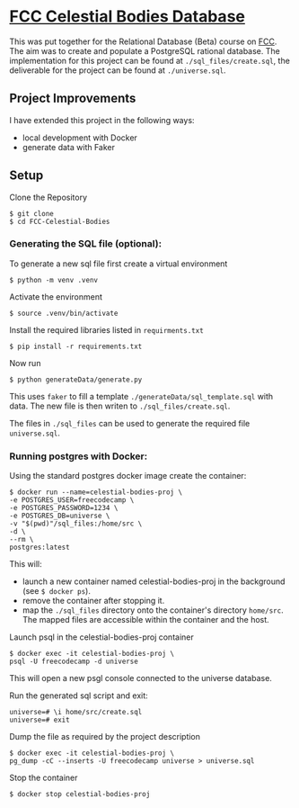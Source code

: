 
# [FCC Celestial Bodies Database](https://www.freecodecamp.org/learn/relational-database/build-a-celestial-bodies-database-project/build-a-celestial-bodies-database)

This was put together for the Relational Database (Beta) course on [FCC](https://www.freecodecamp.org/learn/relational-database/). The aim was to create and populate a PostgreSQL rational database. The implementation for this project can be found at `./sql_files/create.sql`, the deliverable for the project can be found at `./universe.sql`.

## Project Improvements
I have extended this project in the following ways:
* local development with Docker
* generate data with Faker

## Setup

Clone the Repository

```
$ git clone 
$ cd FCC-Celestial-Bodies
```

### Generating the SQL file (optional):
To generate a new sql file first create a virtual environment
```
$ python -m venv .venv
```
Activate the environment
```
$ source .venv/bin/activate
```
Install the required libraries listed in `requirments.txt`
```
$ pip install -r requirements.txt 
```
Now run 
```
$ python generateData/generate.py 
```
This uses `faker` to fill a template `./generateData/sql_template.sql` with data. The new file is then writen to `./sql_files/create.sql`.

The files in `./sql_files` can be used to generate the required file `universe.sql`.

### Running postgres with Docker:
Using the standard postgres docker image create the container:
```
$ docker run --name=celestial-bodies-proj \
-e POSTGRES_USER=freecodecamp \
-e POSTGRES_PASSWORD=1234 \
-e POSTGRES_DB=universe \
-v "$(pwd)"/sql_files:/home/src \
-d \
--rm \
postgres:latest
```
This will:
* launch a new container named celestial-bodies-proj in the background (see `$ docker ps`). 
* remove the container after stopping it.
* map the `./sql_files` directory onto the container's directory `home/src`. 
The mapped files are accessible within the container and the host.

Launch psql in the celestial-bodies-proj container
```
$ docker exec -it celestial-bodies-proj \
psql -U freecodecamp -d universe
```
This will open a new psgl console connected to the universe database. 

Run the generated sql script and exit:
```
universe=# \i home/src/create.sql
universe=# exit
```
Dump the file as required by the project description
```
$ docker exec -it celestial-bodies-proj \
pg_dump -cC --inserts -U freecodecamp universe > universe.sql
```
Stop the container
```
$ docker stop celestial-bodies-proj
```
